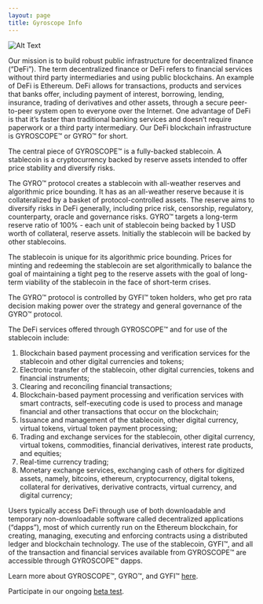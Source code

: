 ```yaml
---
layout: page
title: Gyroscope Info
---
```


![Alt Text](/images/gyro-blackhole-animate.gif)

Our mission is to build robust public infrastructure for decentralized finance (“DeFi”). The term decentralized finance or DeFi refers to financial services without third party intermediaries and using public blockchains. An example of DeFi is Ethereum. DeFi allows for transactions, products and services that banks offer, including payment of interest, borrowing, lending, insurance, trading of derivatives and other assets, through a secure peer-to-peer system open to everyone over the Internet. One advantage of DeFi is that it’s faster than traditional banking services and doesn’t require paperwork or a third party intermediary. Our DeFi blockchain infrastructure is GYROSCOPE™ or GYRO™ for short. 

The central piece of GYROSCOPE™ is a fully-backed stablecoin. A stablecoin is a cryptocurrency backed by reserve assets intended to offer price stability and diversify risks.

The GYRO™ protocol creates a stablecoin with all-weather reserves and algorithmic price bounding. It has as an all-weather reserve because it is collateralized by a basket of protocol-controlled assets. The reserve aims to diversify risks in DeFi generally, including price risk, censorship, regulatory, counterparty, oracle and governance risks.  GYRO™ targets a long-term reserve ratio of 100% - each unit of stablecoin being backed by 1 USD worth of collateral, reserve assets. Initially the stablecoin will be backed by other stablecoins.

The stablecoin is unique for its algorithmic price bounding. Prices for minting and redeeming the stablecoin are set algorithmically to balance the goal of maintaining a tight peg to the reserve assets with the goal of long-term viability of the stablecoin in the face of short-term crises.

The GYRO™ protocol is controlled by GYFI™ token holders, who get pro rata decision making power over the strategy and general governance of the GYRO™ protocol.

The DeFi services offered through GYROSCOPE™ and for use of the stablecoin include:
1. Blockchain based payment processing and verification services for the stablecoin and other digital currencies and tokens;
2. Electronic transfer of the stablecoin, other digital currencies, tokens and financial instruments; 
3. Clearing and reconciling financial transactions; 
4. Blockchain-based payment processing and verification services with smart contracts, self-executing code is used to process and manage financial and other transactions that occur on the blockchain; 
5. Issuance and management of the stablecoin, other digital currency, virtual tokens, virtual token payment processing; 
6. Trading and exchange services for the stablecoin, other digital currency, virtual tokens, commodities, financial derivatives, interest rate products, and equities;
7. Real-time currency trading; 
8. Monetary exchange services, exchanging cash of others for digitized assets, namely, bitcoins, ethereum, cryptocurrency, digital tokens, collateral for derivatives, derivative contracts, virtual currency, and digital currency; 

Users typically access DeFi through use of both downloadable and temporary non-downloadable software called decentralized applications (“dapps”), most of which currently run on the Ethereum blockchain, for creating, managing, executing and enforcing contracts using a distributed ledger and blockchain technology. The use of the stablecoin, GYFI™, and all of the transaction and financial services available from GYROSCOPE™ are accessible through GYROSCOPE™ dapps. 

Learn more about GYROSCOPE™, GYRO™, and GYFI™ [here](https://docs.gyro.finance).

Participate in our ongoing [beta test](https://test.gyro.finance).